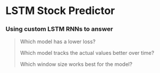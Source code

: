 # LSTM Stock Predictor
### Using custom LSTM RNNs to answer
> Which model has a lower loss?
>
> Which model tracks the actual values better over time?
>
> Which window size works best for the model?
